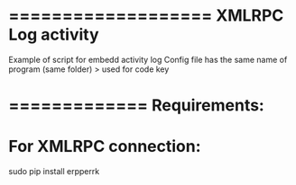 ===================
XMLRPC Log activity
===================

Example of script for embedd activity log
Config file has the same name of program (same folder) > used for code key

=============
Requirements:
=============

# For XMLRPC connection:
sudo pip install erpperrk 
